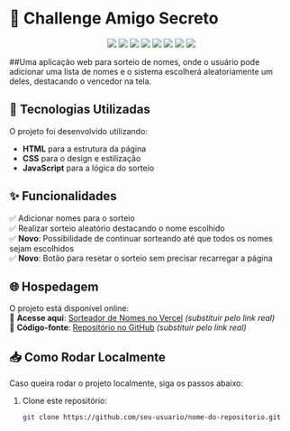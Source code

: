<h1>🎲 Challenge Amigo Secreto</h1> 

<p align="center">
  <img src="https://img.shields.io/static/v1?label=HTML&message=Markdown&color=blue&style=for-the-badge&logo=html5"/>
  <img src="https://img.shields.io/static/v1?label=Netlify&message=deploy&color=blue&style=for-the-badge&logo=netlify"/>
  <img src="http://img.shields.io/static/v1?label=License&message=MIT&color=green&style=for-the-badge"/>
  <img src="http://img.shields.io/static/v1?label=Ruby&message=2.6.3&color=red&style=for-the-badge&logo=ruby"/>
  <img src="http://img.shields.io/static/v1?label=Ruby%20On%20Rails%20&message=6.0.2.2&color=red&style=for-the-badge&logo=ruby"/>
  <img src="http://img.shields.io/static/v1?label=TESTES&message=%3E100&color=GREEN&style=for-the-badge"/>
   <img src="http://img.shields.io/static/v1?label=STATUS&message=EM%20DESENVOLVIMENTO&color=RED&style=for-the-badge"/>
   <img src="http://img.shields.io/static/v1?label=STATUS&message=CONCLUIDO&color=GREEN&style=for-the-badge"/>
</p>
  

##Uma aplicação web para sorteio de nomes, onde o usuário pode adicionar uma lista de nomes e o sistema escolherá aleatoriamente um deles, destacando o vencedor na tela.   

## 🚀 Tecnologias Utilizadas  

O projeto foi desenvolvido utilizando:  
- **HTML** para a estrutura da página  
- **CSS** para o design e estilização  
- **JavaScript** para a lógica do sorteio  

## ✨ Funcionalidades  

✅ Adicionar nomes para o sorteio  
✅ Realizar sorteio aleatório destacando o nome escolhido  
✅ **Novo**: Possibilidade de continuar sorteando até que todos os nomes sejam escolhidos  
✅ **Novo**: Botão para resetar o sorteio sem precisar recarregar a página  

## 🌐 Hospedagem  

O projeto está disponível online:  
🔗 **Acesse aqui**: [Sorteador de Nomes no Vercel](#) *(substituir pelo link real)*  
📂 **Código-fonte**: [Repositório no GitHub](#) *(substituir pelo link real)*  

## 📥 Como Rodar Localmente  

Caso queira rodar o projeto localmente, siga os passos abaixo:  

1. Clone este repositório:  
   ```bash
   git clone https://github.com/seu-usuario/nome-do-repositorio.git

